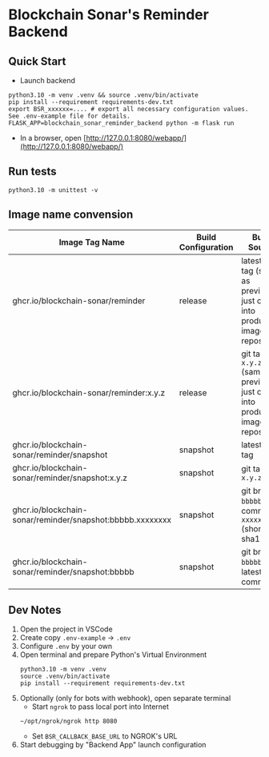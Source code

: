 # Blockchain Sonar's Reminder Backend
## Quick Start
* Launch backend
```shell
python3.10 -m venv .venv && source .venv/bin/activate
pip install --requirement requirements-dev.txt
export BSR_xxxxxx=.... # export all necessary configuration values. See .env-example file for details.
FLASK_APP=blockchain_sonar_reminder_backend python -m flask run
```
* In a browser, open [http://127.0.0.1:8080/webapp/](http://127.0.0.1:8080/webapp/)

## Run tests

```shell
python3.10 -m unittest -v
```

## Image name convension

| Image Tag Name                                             | Build Configuration  | Build Source                                                                    |
|------------------------------------------------------------|----------------------|---------------------------------------------------------------------------------|
| ghcr.io/blockchain-sonar/reminder                          | release              | latest git tag (same as previous, just copy into production image repository)   |
| ghcr.io/blockchain-sonar/reminder:x.y.z                    | release              | git tag `x.y.z` (same as previous, just copy into production image repository)  |
| ghcr.io/blockchain-sonar/reminder/snapshot                 | snapshot             | latest git tag                                                                  |
| ghcr.io/blockchain-sonar/reminder/snapshot:x.y.z           | snapshot             | git tag `x.y.z`                                                                 |
| ghcr.io/blockchain-sonar/reminder/snapshot:bbbbb.xxxxxxxx  | snapshot             | git branch `bbbbb` on commit `xxxxxxxx` (short sha1)                            |
| ghcr.io/blockchain-sonar/reminder/snapshot:bbbbb           | snapshot             | git branch `bbbbb` on latest commit                                             |

## Dev Notes
1. Open the project in VSCode
1. Create copy `.env-example` -> `.env`
1. Configure `.env` by your own
1. Open terminal and prepare Python's Virtual Environment
	```
	python3.10 -m venv .venv
	source .venv/bin/activate
	pip install --requirement requirements-dev.txt
	```
1. Optionally (only for bots with webhook), open separate terminal
	* Start `ngrok` to pass local port into Internet
	```
	~/opt/ngrok/ngrok http 8080
	```
	* Set `BSR_CALLBACK_BASE_URL` to NGROK's URL
1. Start debugging by "Backend App" launch configuration
